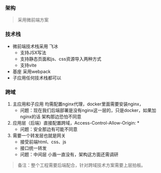 ### 架构

> 采用微前端方案

### 技术栈

- 微前端技术栈采用 飞冰
  - 支持JSX写法
  - 支持静态页面和js、css资源导入两种方式
  - 支持vite
- 基座 采用webpack
- 子应用任何技术栈都可以

### 跨域

1. 主应用和子应用 均需配置nginx代理，docker里面需要安装nginx，
   - 问题：现在我们后端部署是没有nginx这一层的，只是docker，如果加nginx的话 架构那边恐怕不同意
2. 应用层（后端）直接配置跨域，Access-Control-Allow-Origin: *
   - 问题：安全那边有可能不同意
3. 需要一个转发层也就是网关
   - 接受前端html、css、js
   - 接口统一转发
   - 问题：中间层 小盾一直没有，架构这方面还需调研

> 备注：整个工程需要后端配合，针对跨域技术方案需要上层拍板。